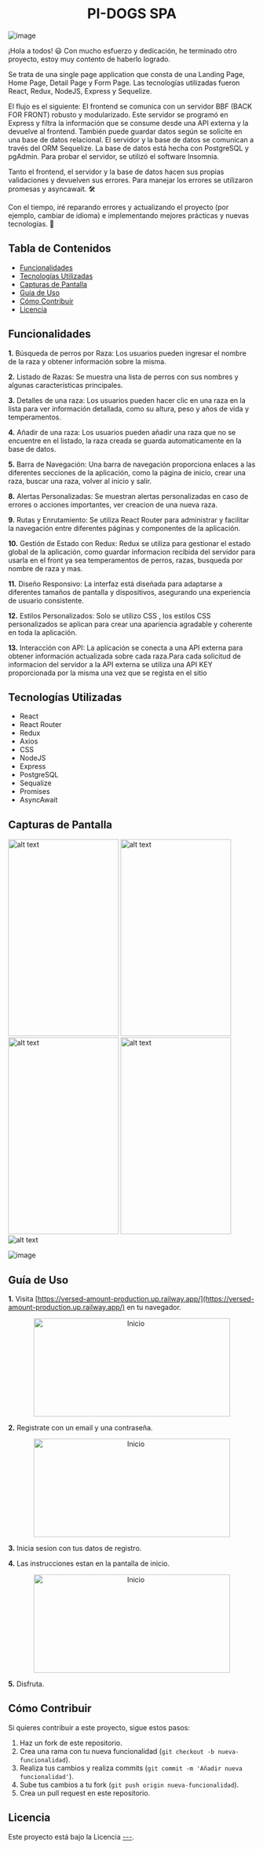 

<h1 align="center">PI-DOGS SPA</h1>

![image](https://github.com/haliercesr/pidogs2023/assets/115671323/41f83fb5-af53-4b4a-ab2c-672035b74727)


¡Hola a todos! 😃 Con mucho esfuerzo y dedicación, he terminado otro proyecto, estoy muy contento de haberlo logrado.

Se trata de una single page application que consta de una Landing Page, Home Page, Detail Page y Form Page. Las tecnologías utilizadas fueron React, Redux, NodeJS, Express y Sequelize.

El flujo es el siguiente: El frontend se comunica con un servidor BBF (BACK FOR FRONT) robusto y modularizado. Este servidor se programó en Express y filtra la información que se consume desde una API externa y la devuelve al frontend. También puede guardar datos según se solicite en una base de datos relacional. El servidor y la base de datos se comunican a través del ORM Sequelize. La base de datos está hecha con PostgreSQL y pgAdmin. Para probar el servidor, se utilizó el software Insomnia.

Tanto el frontend, el servidor y la base de datos hacen sus propias validaciones y devuelven sus errores. Para manejar los errores se utilizaron promesas y asyncawait. 🛠️

Con el tiempo, iré reparando errores y actualizando el proyecto (por ejemplo, cambiar de idioma) e implementando mejores prácticas y nuevas tecnologías. 🚀

## Tabla de Contenidos

- [Funcionalidades](#funcionalidades)
- [Tecnologías Utilizadas](#tecnologías-utilizadas)
- [Capturas de Pantalla](#capturas-de-pantalla)
- [Guía de Uso](#guía-de-uso)
- [Cómo Contribuir](#cómo-contribuir)
- [Licencia](#licencia)

## Funcionalidades

**1.** Búsqueda de perros por Raza: Los usuarios pueden ingresar el nombre de la raza y obtener información sobre la misma.

**2.** Listado de Razas: Se muestra una lista de perros con sus nombres y algunas características principales.

**3.** Detalles de una raza: Los usuarios pueden hacer clic en una raza en la lista para ver información detallada, como su altura, peso y años de vida y temperamentos.

**4.** Añadir de una raza: Los usuarios pueden añadir una raza que no se encuentre en el listado, la raza creada se guarda automaticamente en la base de datos.

**5.** Barra de Navegación: Una barra de navegación proporciona enlaces a las diferentes secciones de la aplicación, como la página de inicio, crear una raza, buscar una raza, volver al inicio y salir.

**8.** Alertas Personalizadas: Se muestran alertas personalizadas en caso de errores o acciones importantes, ver creacion de una nueva raza.

**9.** Rutas y Enrutamiento: Se utiliza React Router para administrar y facilitar la navegación entre diferentes páginas y componentes de la aplicación.

**10.** Gestión de Estado con Redux: Redux se utiliza para gestionar el estado global de la aplicación, como guardar informacion recibida del servidor para usarla en el front ya sea temperamentos de perros, razas, busqueda por nombre de raza y mas.

**11.** Diseño Responsivo: La interfaz está diseñada para adaptarse a diferentes tamaños de pantalla y dispositivos, asegurando una experiencia de usuario consistente.

**12.** Estilos Personalizados: Solo se utilizo CSS , los estilos CSS personalizados se aplican para crear una apariencia agradable y coherente en toda la aplicación.

**13.** Interacción con API: La aplicación se conecta a una API externa para obtener información actualizada sobre cada raza.Para cada solicitud de informacion del servidor a la API externa se utiliza una API KEY proporcionada por la misma una vez que se regista en el sitio

## Tecnologías Utilizadas

- React
- React Router
- Redux
- Axios
- CSS
- NodeJS
- Express
- PostgreSQL
- Sequalize
- Promises
- AsyncAwait

## Capturas de Pantalla


 <img src="https://github.com/haliercesr/pidogs2023/assets/115671323/3d91b497-366f-4cdc-ba08-23c2cc51c8d2" alt="alt text" width=225 height=400>

  <img src="https://github.com/haliercesr/rick_and_morty/assets/115671323/b984ce69-48fb-4db8-8fbd-d06d0ad939ac" alt="alt text" width=225 height=400>

<img src="https://github.com/haliercesr/rick_and_morty/assets/115671323/59500a85-80bd-4fa7-9745-a682d919eee4" alt="alt text" width=225 height=400>

<img src="https://github.com/haliercesr/rick_and_morty/assets/115671323/aac5b95f-d244-4e6d-99cb-0540335113e3" alt="alt text" width=225 height=400>
 

 <img src="https://github.com/haliercesr/rick_and_morty/assets/115671323/e46a491c-2f4e-441d-a121-4f213a69a28d" alt="alt text" >


![image](https://github.com/haliercesr/rick_and_morty/assets/115671323/139b5717-83f8-4f6c-80d9-1b6c5b932489)







## Guía de Uso

**1.** Visita [https://versed-amount-production.up.railway.app/](https://versed-amount-production.up.railway.app/) en tu navegador.

<p align="center">
  <img src="https://github.com/haliercesr/rick_and_morty/assets/115671323/72d0c707-3485-4fc1-a153-303005853600" alt="Inicio" width=400 height=200>
</p>



**2.** Registrate con un email y una contraseña.

<p align="center">
  <img src="https://github.com/haliercesr/rick_and_morty/assets/115671323/4ade80ad-1500-47d4-8870-67816b4300cc" alt="Inicio" width=400 height=200>
</p>


**3.** Inicia sesion con tus datos de registro.

**4.** Las instrucciones estan en la pantalla de inicio.

<p align="center">
  <img src="https://github.com/haliercesr/rick_and_morty/assets/115671323/139b5717-83f8-4f6c-80d9-1b6c5b932489" alt="Inicio" width=400 height=200>
</p>


**5.** Disfruta.

## Cómo Contribuir

Si quieres contribuir a este proyecto, sigue estos pasos:

1. Haz un fork de este repositorio.
2. Crea una rama con tu nueva funcionalidad (`git checkout -b nueva-funcionalidad`).
3. Realiza tus cambios y realiza commits (`git commit -m 'Añadir nueva funcionalidad'`).
4. Sube tus cambios a tu fork (`git push origin nueva-funcionalidad`).
5. Crea un pull request en este repositorio.

## Licencia

Este proyecto está bajo la Licencia [---](----).
